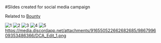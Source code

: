 #Slides created for social media campaign

Related to [Bounty](https://github.com/Ricochet-Exchange/business-development/issues/8)

![1](https://user-images.githubusercontent.com/69639595/166326822-b02216ef-4007-46db-8df8-953aea34149b.png)
![2](https://user-images.githubusercontent.com/69639595/166326823-185f16e3-b965-46ae-a789-6b27acbba533.png)
![3](https://user-images.githubusercontent.com/69639595/166326825-b3d79a84-e0f2-4e73-9f48-7175e62e9966.png)
![4](https://user-images.githubusercontent.com/69639595/166326827-631dc89a-b6ac-4fc1-a61a-7415573837fa.png)
![5](https://user-images.githubusercontent.com/69639595/166326830-04aeb391-41ff-42b0-9309-982bef16f3ca.png)
https://media.discordapp.net/attachments/916550522662682685/986799609353486366/DCA_Edit_1.png

